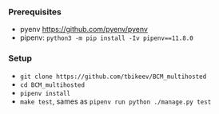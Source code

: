 ### Prerequisites


* pyenv https://github.com/pyenv/pyenv
* pipenv: `python3 -m pip install -Iv pipenv==11.8.0`



### Setup

   * `git clone https://github.com/tbikeev/BCM_multihosted`
   * `cd BCM_multihosted`
   * `pipenv install`
   * `make test`, sames as `pipenv run python ./manage.py test`


